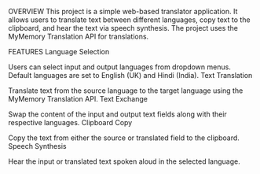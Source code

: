OVERVIEW
This project is a simple web-based translator application. It allows users to translate text between different languages, copy text to the clipboard, and hear the text via speech synthesis. The project uses the MyMemory Translation API for translations.

FEATURES
Language Selection

Users can select input and output languages from dropdown menus.
Default languages are set to English (UK) and Hindi (India).
Text Translation

Translate text from the source language to the target language using the MyMemory Translation API.
Text Exchange

Swap the content of the input and output text fields along with their respective languages.
Clipboard Copy

Copy the text from either the source or translated field to the clipboard.
Speech Synthesis

Hear the input or translated text spoken aloud in the selected language.
